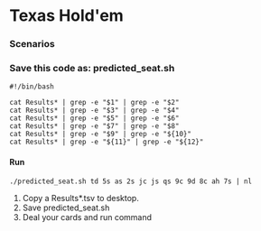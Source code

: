 # Texas Hold'em
### Scenarios


### Save this code as: predicted_seat.sh
```shell
#!/bin/bash

cat Results* | grep -e "$1" | grep -e "$2"
cat Results* | grep -e "$3" | grep -e "$4"
cat Results* | grep -e "$5" | grep -e "$6"
cat Results* | grep -e "$7" | grep -e "$8"
cat Results* | grep -e "$9" | grep -e "${10}"
cat Results* | grep -e "${11}" | grep -e "${12}"
```

#### Run
```shell
./predicted_seat.sh td 5s as 2s jc js qs 9c 9d 8c ah 7s | nl
```

1. Copy a Results*.tsv to desktop.
2. Save predicted_seat.sh
3. Deal your cards and run command